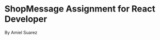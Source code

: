 ShopMessage Assignment for React Developer
==========================================
By Amiel Suarez